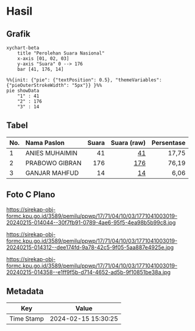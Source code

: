 # Hasil

## Grafik

```mermaid
xychart-beta
    title "Perolehan Suara Nasional"
    x-axis [01, 02, 03]
    y-axis "Suara" 0 --> 176
    bar [41, 176, 14]
```

```mermaid
%%{init: {"pie": {"textPosition": 0.5}, "themeVariables": {"pieOuterStrokeWidth": "5px"}} }%%
pie showData
    "1" : 41
    "2" : 176
    "3" : 14
```

## Tabel

| No. | Nama Paslon    | Suara | Suara (raw) | Persentase |
|:--- |:-------------- | -----:| -----------:| ----------:|
| 1   | ANIES MUHAIMIN | 41    | [41][p-1]   | 17,75      |
| 2   | PRABOWO GIBRAN | 176   | [176][p-2]  | 76,19      |
| 3   | GANJAR MAHFUD  | 14    | [14][p-3]   | 6,06       |


[p-1]: https://github.com/gigit-pemilu/pemilu-2024/blob/main/pilpres/hitung-suara/sub/17-bengkulu/sub/71-kota-bengkulu/sub/04-muara-bangka-hulu/sub/1003-pematang-gubernur/sub/019-tps/sub/paslon-1.txt
[p-2]: https://github.com/gigit-pemilu/pemilu-2024/blob/main/pilpres/hitung-suara/sub/17-bengkulu/sub/71-kota-bengkulu/sub/04-muara-bangka-hulu/sub/1003-pematang-gubernur/sub/019-tps/sub/paslon-2.txt
[p-3]: https://github.com/gigit-pemilu/pemilu-2024/blob/main/pilpres/hitung-suara/sub/17-bengkulu/sub/71-kota-bengkulu/sub/04-muara-bangka-hulu/sub/1003-pematang-gubernur/sub/019-tps/sub/paslon-3.txt

## Foto C Plano

https://sirekap-obj-formc.kpu.go.id/3589/pemilu/ppwp/17/71/04/10/03/1771041003019-20240215-014044--30f7fb91-0789-4ae6-95f5-4ea98b5b99c8.jpg

https://sirekap-obj-formc.kpu.go.id/3589/pemilu/ppwp/17/71/04/10/03/1771041003019-20240215-014312--dee174fd-9a78-42c5-9f05-5aa887e4925e.jpg

https://sirekap-obj-formc.kpu.go.id/3589/pemilu/ppwp/17/71/04/10/03/1771041003019-20240215-014358--e1ff9f5b-d714-4652-ad5b-9f10851be38a.jpg


## Metadata

| Key        | Value               |
| ---------- | ------------------- |
| Time Stamp | 2024-02-15 15:30:25 |




